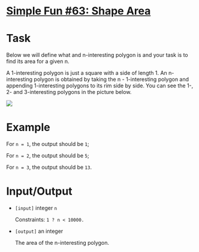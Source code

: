 # [Simple Fun #63: Shape Area](https://www.codewars.com/kata/simple-fun-number-63-shape-area "https://www.codewars.com/kata/5893e0c41a88085c330000a0")

# Task
 Below we will define what and n-interesting polygon is and your task is to find its area for a given n.

 A 1-interesting polygon is just a square with a side of length 1. An n-interesting polygon is obtained by taking the n - 1-interesting polygon and appending 1-interesting polygons to its rim side by side. You can see the 1-, 2- and 3-interesting polygons in the picture below.

 ![](https://files.gitter.im/myjinxin2015/Gwsw/blob)

# Example

 For `n = 1`, the output should be `1`;
 
 For `n = 2`, the output should be `5`;
 
 For `n = 3`, the output should be `13`.

# Input/Output


 - `[input]` integer `n`

    Constraints: `1 ? n < 10000.`
    

 - `[output]` an integer

   The area of the n-interesting polygon.